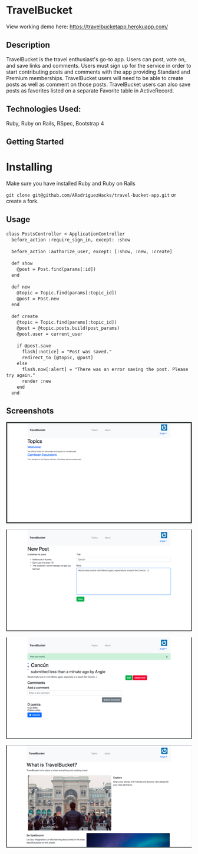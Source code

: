# TravelBucket

View working demo here: https://travelbucketapp.herokuapp.com/

## Description
TravelBucket is the travel enthusiast's go-to app. Users can post, vote on, and save links and comments. Users must sign up for the service in order to start contributing posts and comments with the app providing Standard and Premium memberships. TravelBucket users will need to be able to create posts as well as comment on those posts. TravelBucket users can also save posts as favorites listed on a separate Favorite table in ActiveRecord.

## Technologies Used:

Ruby, Ruby on Rails, RSpec, Bootstrap 4

## Getting Started

# Installing

Make sure you have installed Ruby and Ruby on Rails

`git clone git@github.com/ARodriguezHacks/travel-bucket-app.git` or create a fork.

## Usage

```
class PostsController < ApplicationController
  before_action :require_sign_in, except: :show

  before_action :authorize_user, except: [:show, :new, :create]

  def show
    @post = Post.find(params[:id])
  end

  def new
    @topic = Topic.find(params[:topic_id])
    @post = Post.new
  end

  def create
    @topic = Topic.find(params[:topic_id])
    @post = @topic.posts.build(post_params)
    @post.user = current_user

    if @post.save
      flash[:notice] = "Post was saved."
      redirect_to [@topic, @post]
    else
      flash.now[:alert] = "There was an error saving the post. Please try again."
      render :new
    end
  end
```

## Screenshots

![Travel Bucket Landing Page](app/assets/images/travelbucketapptopics.png)

![Travel Bucket Landing Page](app/assets/images/travelbucketnewpost.png)

![Travel Bucket Landing Page](app/assets/images/travelbucketapppost.png)

![Travel Bucket Landing Page](app/assets/images/travelappabout.png)
